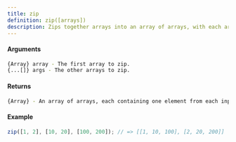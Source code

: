 ```yaml
---
title: zip
definition: zip([arrays])
description: Zips together arrays into an array of arrays, with each array element at the same index.
---
```



#### Arguments


```bash
{Array} array - The first array to zip.
{...[]} args - The other arrays to zip.
```


#### Returns


```bash
{Array} - An array of arrays, each containing one element from each input array at the same index.
```


#### Example


```ts
zip([1, 2], [10, 20], [100, 200]); // => [[1, 10, 100], [2, 20, 200]]
```